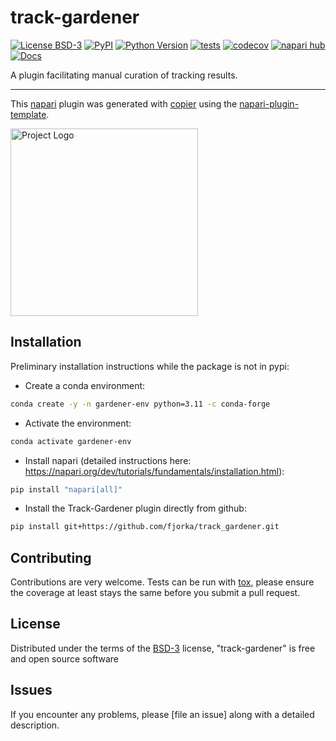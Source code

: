 # track-gardener

[![License BSD-3](https://img.shields.io/pypi/l/track-gardener.svg?color=green)](https://github.com/fjorka/track-gardener/raw/main/LICENSE)
[![PyPI](https://img.shields.io/pypi/v/track-gardener.svg?color=green)](https://pypi.org/project/track-gardener)
[![Python Version](https://img.shields.io/pypi/pyversions/track-gardener.svg?color=green)](https://python.org)
[![tests](https://github.com/fjorka/track_gardener/actions/workflows/test_and_deploy.yaml/badge.svg)](https://github.com/fjorka/track_gardener/actions/workflows/test_and_deploy.yaml)
[![codecov](https://codecov.io/github/fjorka/track_gardener/graph/badge.svg?token=436E4J8MUI)](https://codecov.io/github/fjorka/track_gardener)
[![napari hub](https://img.shields.io/endpoint?url=https://api.napari-hub.org/shields/track-gardener)](https://napari-hub.org/plugins/track-gardener)
[![Docs](https://img.shields.io/badge/docs-online-blue)](https://fjorka.github.io/track_gardener/)

A plugin facilitating manual curation of tracking results.


----------------------------------

This [napari] plugin was generated with [copier] using the [napari-plugin-template].

<!--
Don't miss the full getting started guide to set up your new package:
https://github.com/napari/napari-plugin-template#getting-started

and review the napari docs for plugin developers:
https://napari.org/stable/plugins/index.html
-->
<picture>
  <source srcset="./src/track_gardener/icons/track_gardener_logo_transparent.png" media="(prefers-color-scheme: dark)">
  <source srcset="./src/track_gardener/icons/track_gardener_logo_white_transparent.png" media="(prefers-color-scheme: light)">
  <img src="./src/track_gardener/icons/track_gardener_logo_light.png" alt="Project Logo" width="300"/>
</picture>

## Installation

Preliminary installation instructions while the package is not in pypi:

- Create a conda environment:
```bash
conda create -y -n gardener-env python=3.11 -c conda-forge
```
- Activate the environment:
```bash
conda activate gardener-env
```
- Install napari (detailed instructions here: https://napari.org/dev/tutorials/fundamentals/installation.html):
```bash
pip install "napari[all]"
```
- Install the Track-Gardener plugin directly from github:
```bash
pip install git+https://github.com/fjorka/track_gardener.git
```

## Contributing

Contributions are very welcome. Tests can be run with [tox], please ensure
the coverage at least stays the same before you submit a pull request.

## License

Distributed under the terms of the [BSD-3] license,
"track-gardener" is free and open source software

## Issues

If you encounter any problems, please [file an issue] along with a detailed description.

[napari]: https://github.com/napari/napari
[copier]: https://copier.readthedocs.io/en/stable/
[@napari]: https://github.com/napari
[MIT]: http://opensource.org/licenses/MIT
[BSD-3]: http://opensource.org/licenses/BSD-3-Clause
[GNU GPL v3.0]: http://www.gnu.org/licenses/gpl-3.0.txt
[GNU LGPL v3.0]: http://www.gnu.org/licenses/lgpl-3.0.txt
[Apache Software License 2.0]: http://www.apache.org/licenses/LICENSE-2.0
[Mozilla Public License 2.0]: https://www.mozilla.org/media/MPL/2.0/index.txt
[napari-plugin-template]: https://github.com/napari/napari-plugin-template

[napari]: https://github.com/napari/napari
[tox]: https://tox.readthedocs.io/en/latest/
[pip]: https://pypi.org/project/pip/
[PyPI]: https://pypi.org/
